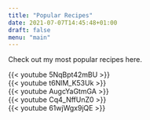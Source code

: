 ```yaml
---
title: "Popular Recipes"
date: 2021-07-07T14:45:48+01:00
draft: false
menu: "main"
---
```

Check out my most popular recipes here.

{{< youtube 5NqBpt42mBU >}}
<br>
{{< youtube t6NlM_K53Uk >}}
<br>
{{< youtube AugcYaGtmGA >}}
<br>
{{< youtube Cq4_NffUnZ0 >}}
<br>
{{< youtube 61wjWgx9jQE >}}